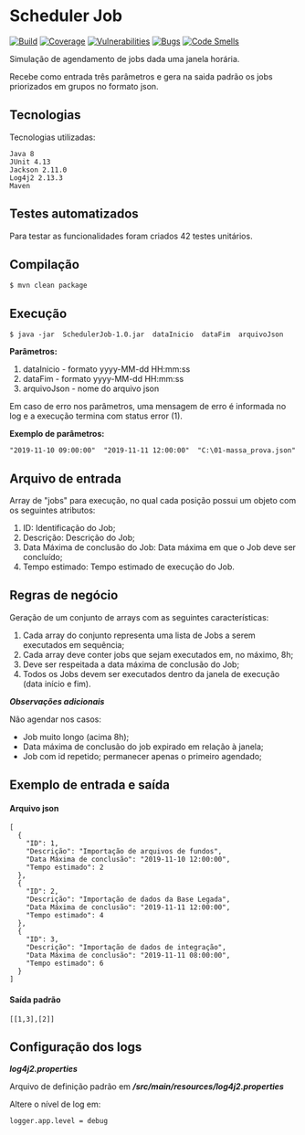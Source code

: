 # Scheduler Job
[![Build](https://github.com/m4saosw/SchedulerJob/actions/workflows/build.yml/badge.svg)](https://github.com/m4saosw/SchedulerJob/actions/workflows/build.yml)
[![Coverage](https://sonarcloud.io/api/project_badges/measure?project=m4saosw_SchedulerJob&metric=coverage)](https://sonarcloud.io/dashboard?id=m4saosw_SchedulerJob)
[![Vulnerabilities](https://sonarcloud.io/api/project_badges/measure?project=m4saosw_SchedulerJob&metric=vulnerabilities)](https://sonarcloud.io/dashboard?id=m4saosw_SchedulerJob)
[![Bugs](https://sonarcloud.io/api/project_badges/measure?project=m4saosw_SchedulerJob&metric=bugs)](https://sonarcloud.io/dashboard?id=m4saosw_SchedulerJob)
[![Code Smells](https://sonarcloud.io/api/project_badges/measure?project=m4saosw_SchedulerJob&metric=code_smells)](https://sonarcloud.io/dashboard?id=m4saosw_SchedulerJob)

Simulação de agendamento de jobs dada uma janela horária.

Recebe como entrada três parâmetros e gera na saida padrão os jobs priorizados em grupos no formato json.


## Tecnologias
Tecnologias utilizadas:

    Java 8
    JUnit 4.13
	Jackson 2.11.0
	Log4j2 2.13.3
	Maven

## Testes automatizados
Para testar as funcionalidades foram criados 42 testes unitários.

## Compilação
```
$ mvn clean package
```

## Execução
```
$ java -jar  SchedulerJob-1.0.jar  dataInicio  dataFim  arquivoJson
```
**Parâmetros:**
1. dataInicio  - formato  yyyy-MM-dd HH:mm:ss
2. dataFim     - formato  yyyy-MM-dd HH:mm:ss
3. arquivoJson - nome do arquivo json

Em caso de erro nos parâmetros, uma mensagem de erro é informada no log e a execução termina com status error (1). 

**Exemplo de parâmetros:**
```
"2019-11-10 09:00:00"  "2019-11-11 12:00:00"  "C:\01-massa_prova.json"
```

## Arquivo de entrada
Array de "jobs" para execução, no qual cada posição possui um objeto com os seguintes atributos: 
1) ID: Identificação do Job;
1)	Descrição: Descrição do Job; 
2)	Data Máxima de conclusão do Job: Data máxima em que o Job deve ser concluído; 
3)	Tempo estimado: Tempo estimado de execução do Job. 

## Regras de negócio
Geração de um conjunto de arrays com as seguintes características:
1)	Cada array do conjunto representa uma lista de Jobs a serem executados em sequência;
2)	Cada array deve conter jobs que sejam executados em, no máximo, 8h; 
3)	Deve ser respeitada a data máxima de conclusão do Job; 
4)	Todos os Jobs devem ser executados dentro da janela de execução (data início e fim). 

***Observações adicionais***

Não agendar nos casos:
- Job muito longo (acima 8h);
- Data máxima de conclusão do job expirado em relação à janela;
- Job com id repetido; permanecer apenas o primeiro agendado;

## Exemplo de entrada e saída
#### Arquivo json
```
[
  {
    "ID": 1,
    "Descrição": "Importação de arquivos de fundos",
    "Data Máxima de conclusão": "2019-11-10 12:00:00",
    "Tempo estimado": 2
  },
  {
    "ID": 2,
    "Descrição": "Importação de dados da Base Legada",
    "Data Máxima de conclusão": "2019-11-11 12:00:00",
    "Tempo estimado": 4
  },
  {
    "ID": 3,
    "Descrição": "Importação de dados de integração",
    "Data Máxima de conclusão": "2019-11-11 08:00:00",
    "Tempo estimado": 6
  }
] 
```

#### Saída padrão
```
[[1,3],[2]]
```

## Configuração dos logs
***log4j2.properties***

Arquivo de definição padrão em ***/src/main/resources/log4j2.properties***

Altere o nível de log em:
```
logger.app.level = debug
```
